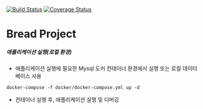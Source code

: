 [![Build Status](https://travis-ci.com/nmrhtn7898/bread-project.svg?branch=master)](https://travis-ci.com/nmrhtn7898/bread-project)
[![Coverage Status](https://coveralls.io/repos/github/nmrhtn7898/bread-project/badge.svg)](https://coveralls.io/github/nmrhtn7898/bread-project)
# Bread Project
##### 애플리케이션 실행(로컬 환경)
- 애플리케이션 실행에 필요한 Mysql 도커 컨테이너 환경에서 실행 또는 로컬 데이터베이스 사용
```
docker-compose -f docker/docker-compose.yml up -d
```
- 컨테이너 실행 후, 애플리케이션 실행 및 디버깅

